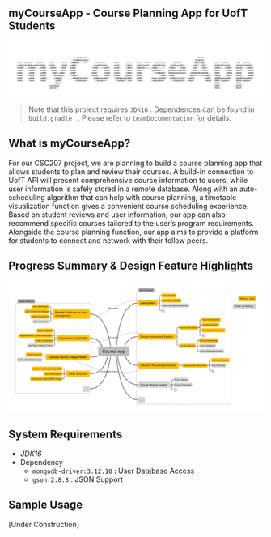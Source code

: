 ## myCourseApp - Course Planning App for UofT Students

![myCourseApp](README.assets/myCourseApp.jpg)

> Note that this project requires `JDK16` . Dependences can be found in  `build.gradle ` . Please refer to `teamDocumentation` for details.

## What is myCourseApp?

For our CSC207 project, we are planning to build a course planning app that allows students to plan and review their courses. A build-in connection to UofT API will present comprehensive course information to users, while user information is safely stored in a remote database. Along with an auto-scheduling algorithm that can help with course planning, a timetable visualization function gives a convenient course scheduling experience. Based on student reviews and user information, our app can also recommend specific courses tailored to the user’s program requirements. Alongside the course planning function, our app aims to provide a platform for students to connect and network with their fellow peers. 



## Progress Summary & Design Feature Highlights

![Course_app](README.assets/CourseAppMindMap.png)

## System Requirements

- *JDK16*
- Dependency
  - `mongodb-driver:3.12.10` : User Database Access
  - `gson:2.8.8` : JSON Support



## Sample Usage

[Under Construction]

